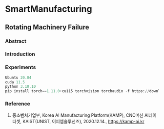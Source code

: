 # SmartManufacturing   
## Rotating Machinery Failure   
### Abstract   
### Introduction   
### Experiments   
```python
Ubuntu 20.04   
cuda 11.5   
python 3.10.10
pip install torch==1.11.0+cu115 torchvision torchaudio -f https://download.pytorch.org/whl/cu115/torch_stable.html   
```

### Reference   
1. 중소벤처기업부, Korea AI Manufacturing Platform(KAMP), CNC머신 AI데이터셋, KAIST(UNIST, 이피엠솔루션즈), 2020.12.14., https://kamp-ai.kr